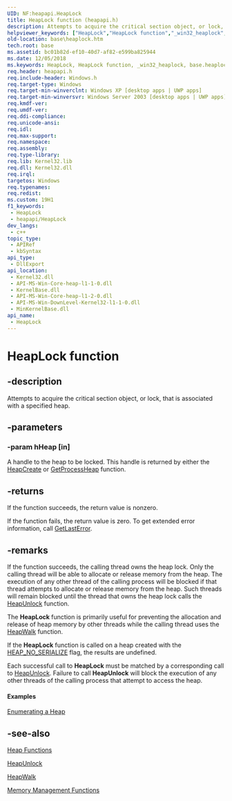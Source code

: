 ```yaml
---
UID: NF:heapapi.HeapLock
title: HeapLock function (heapapi.h)
description: Attempts to acquire the critical section object, or lock, that is associated with a specified heap.
helpviewer_keywords: ["HeapLock","HeapLock function","_win32_heaplock","base.heaplock","heapapi/HeapLock","winbase/HeapLock"]
old-location: base\heaplock.htm
tech.root: base
ms.assetid: bc01b82d-ef10-40d7-af82-e599ba825944
ms.date: 12/05/2018
ms.keywords: HeapLock, HeapLock function, _win32_heaplock, base.heaplock, heapapi/HeapLock, winbase/HeapLock
req.header: heapapi.h
req.include-header: Windows.h
req.target-type: Windows
req.target-min-winverclnt: Windows XP [desktop apps | UWP apps]
req.target-min-winversvr: Windows Server 2003 [desktop apps | UWP apps]
req.kmdf-ver: 
req.umdf-ver: 
req.ddi-compliance: 
req.unicode-ansi: 
req.idl: 
req.max-support: 
req.namespace: 
req.assembly: 
req.type-library: 
req.lib: Kernel32.lib
req.dll: Kernel32.dll
req.irql: 
targetos: Windows
req.typenames: 
req.redist: 
ms.custom: 19H1
f1_keywords:
 - HeapLock
 - heapapi/HeapLock
dev_langs:
 - c++
topic_type:
 - APIRef
 - kbSyntax
api_type:
 - DllExport
api_location:
 - Kernel32.dll
 - API-MS-Win-Core-heap-l1-1-0.dll
 - KernelBase.dll
 - API-MS-Win-Core-heap-l1-2-0.dll
 - API-MS-Win-DownLevel-Kernel32-l1-1-0.dll
 - MinKernelBase.dll
api_name:
 - HeapLock
---
```


# HeapLock function


## -description

Attempts to acquire the critical section object, or lock, that is associated with a specified heap.

## -parameters

### -param hHeap [in]

A handle to the heap to be locked. This handle is returned by either the 
<a href="/windows/desktop/api/heapapi/nf-heapapi-heapcreate">HeapCreate</a> or 
<a href="/windows/desktop/api/heapapi/nf-heapapi-getprocessheap">GetProcessHeap</a> function.

## -returns

If the function succeeds, the return value is nonzero.

If the function fails, the return value is zero. To get extended error information, call 
<a href="/windows/desktop/api/errhandlingapi/nf-errhandlingapi-getlasterror">GetLastError</a>.

## -remarks

If the function succeeds, the calling thread owns the heap lock. Only the calling thread will be able to allocate or release memory from the heap. The execution of any other thread of the calling process will be blocked if that thread attempts to allocate or release memory from the heap. Such threads will remain blocked until the thread that owns the heap lock calls the 
<a href="/windows/desktop/api/heapapi/nf-heapapi-heapunlock">HeapUnlock</a> function.

The 
<b>HeapLock</b> function is primarily useful for preventing the allocation and release of heap memory by other threads while the calling thread uses the 
<a href="/windows/desktop/api/heapapi/nf-heapapi-heapwalk">HeapWalk</a> function.

If the <b>HeapLock</b> function is called on a heap created with the <a href="/windows/desktop/api/heapapi/nf-heapapi-heapcreate">HEAP_NO_SERIALIZE</a> flag, the results are undefined.

Each successful call to 
<b>HeapLock</b> must be matched by a corresponding call to <a href="/windows/desktop/api/heapapi/nf-heapapi-heapunlock">HeapUnlock</a>. Failure to call 
<b>HeapUnlock</b> will block the execution of any other threads of the calling process that attempt to access the heap.


#### Examples


<a href="/windows/desktop/Memory/enumerating-a-heap">Enumerating a Heap</a>


<div class="code"></div>

## -see-also

<a href="/windows/desktop/Memory/heap-functions">Heap Functions</a>



<a href="/windows/desktop/api/heapapi/nf-heapapi-heapunlock">HeapUnlock</a>



<a href="/windows/desktop/api/heapapi/nf-heapapi-heapwalk">HeapWalk</a>



<a href="/windows/desktop/Memory/memory-management-functions">Memory
		  Management Functions</a>